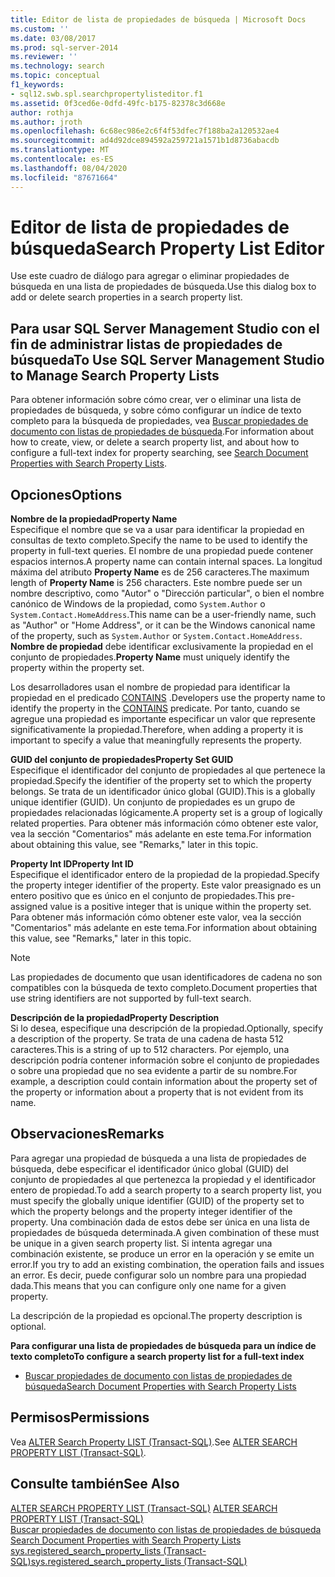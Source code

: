 ```yaml
---
title: Editor de lista de propiedades de búsqueda | Microsoft Docs
ms.custom: ''
ms.date: 03/08/2017
ms.prod: sql-server-2014
ms.reviewer: ''
ms.technology: search
ms.topic: conceptual
f1_keywords:
- sql12.swb.spl.searchpropertylisteditor.f1
ms.assetid: 0f3ced6e-0dfd-49fc-b175-82378c3d668e
author: rothja
ms.author: jroth
ms.openlocfilehash: 6c68ec986e2c6f4f53dfec7f188ba2a120532ae4
ms.sourcegitcommit: ad4d92dce894592a259721a1571b1d8736abacdb
ms.translationtype: MT
ms.contentlocale: es-ES
ms.lasthandoff: 08/04/2020
ms.locfileid: "87671664"
---
```

# <a name="search-property-list-editor"></a><span data-ttu-id="e267c-102">Editor de lista de propiedades de búsqueda</span><span class="sxs-lookup"><span data-stu-id="e267c-102">Search Property List Editor</span></span>
  <span data-ttu-id="e267c-103">Use este cuadro de diálogo para agregar o eliminar propiedades de búsqueda en una lista de propiedades de búsqueda.</span><span class="sxs-lookup"><span data-stu-id="e267c-103">Use this dialog box to add or delete search properties in a search property list.</span></span>  
  
## <a name="to-use-sql-server-management-studio-to-manage-search-property-lists"></a><span data-ttu-id="e267c-104">Para usar SQL Server Management Studio con el fin de administrar listas de propiedades de búsqueda</span><span class="sxs-lookup"><span data-stu-id="e267c-104">To Use SQL Server Management Studio to Manage Search Property Lists</span></span>  
 <span data-ttu-id="e267c-105">Para obtener información sobre cómo crear, ver o eliminar una lista de propiedades de búsqueda, y sobre cómo configurar un índice de texto completo para la búsqueda de propiedades, vea [Buscar propiedades de documento con listas de propiedades de búsqueda](../relational-databases/search/search-document-properties-with-search-property-lists.md).</span><span class="sxs-lookup"><span data-stu-id="e267c-105">For information about how to create, view, or delete a search property list, and about how to configure a full-text index for property searching, see [Search Document Properties with Search Property Lists](../relational-databases/search/search-document-properties-with-search-property-lists.md).</span></span>  
  
## <a name="options"></a><span data-ttu-id="e267c-106">Opciones</span><span class="sxs-lookup"><span data-stu-id="e267c-106">Options</span></span>  
 <span data-ttu-id="e267c-107">**Nombre de la propiedad**</span><span class="sxs-lookup"><span data-stu-id="e267c-107">**Property Name**</span></span>  
 <span data-ttu-id="e267c-108">Especifique el nombre que se va a usar para identificar la propiedad en consultas de texto completo.</span><span class="sxs-lookup"><span data-stu-id="e267c-108">Specify the name to be used to identify the property in full-text queries.</span></span> <span data-ttu-id="e267c-109">El nombre de una propiedad puede contener espacios internos.</span><span class="sxs-lookup"><span data-stu-id="e267c-109">A property name can contain internal spaces.</span></span> <span data-ttu-id="e267c-110">La longitud máxima del atributo **Property Name** es de 256 caracteres.</span><span class="sxs-lookup"><span data-stu-id="e267c-110">The maximum length of **Property Name** is 256 characters.</span></span> <span data-ttu-id="e267c-111">Este nombre puede ser un nombre descriptivo, como "Autor" o "Dirección particular", o bien el nombre canónico de Windows de la propiedad, como `System.Author` o `System.Contact.HomeAddress`.</span><span class="sxs-lookup"><span data-stu-id="e267c-111">This name can be a user-friendly name, such as "Author" or "Home Address", or it can be the Windows canonical name of the property, such as `System.Author` or `System.Contact.HomeAddress`.</span></span> <span data-ttu-id="e267c-112">**Nombre de propiedad** debe identificar exclusivamente la propiedad en el conjunto de propiedades.</span><span class="sxs-lookup"><span data-stu-id="e267c-112">**Property Name** must uniquely identify the property within the property set.</span></span>  
  
 <span data-ttu-id="e267c-113">Los desarrolladores usan el nombre de propiedad para identificar la propiedad en el predicado [CONTAINS](/sql/t-sql/queries/contains-transact-sql) .</span><span class="sxs-lookup"><span data-stu-id="e267c-113">Developers use the property name to identify the property in the [CONTAINS](/sql/t-sql/queries/contains-transact-sql) predicate.</span></span> <span data-ttu-id="e267c-114">Por tanto, cuando se agregue una propiedad es importante especificar un valor que represente significativamente la propiedad.</span><span class="sxs-lookup"><span data-stu-id="e267c-114">Therefore, when adding a property it is important to specify a value that meaningfully represents the property.</span></span>  
  
 <span data-ttu-id="e267c-115">**GUID del conjunto de propiedades**</span><span class="sxs-lookup"><span data-stu-id="e267c-115">**Property Set GUID**</span></span>  
 <span data-ttu-id="e267c-116">Especifique el identificador del conjunto de propiedades al que pertenece la propiedad.</span><span class="sxs-lookup"><span data-stu-id="e267c-116">Specify the identifier of the property set to which the property belongs.</span></span> <span data-ttu-id="e267c-117">Se trata de un identificador único global (GUID).</span><span class="sxs-lookup"><span data-stu-id="e267c-117">This is a globally unique identifier (GUID).</span></span> <span data-ttu-id="e267c-118">Un conjunto de propiedades es un grupo de propiedades relacionadas lógicamente.</span><span class="sxs-lookup"><span data-stu-id="e267c-118">A property set is a group of logically related properties.</span></span> <span data-ttu-id="e267c-119">Para obtener más información cómo obtener este valor, vea la sección "Comentarios" más adelante en este tema.</span><span class="sxs-lookup"><span data-stu-id="e267c-119">For information about obtaining this value, see "Remarks," later in this topic.</span></span>  
  
 <span data-ttu-id="e267c-120">**Property Int ID**</span><span class="sxs-lookup"><span data-stu-id="e267c-120">**Property Int ID**</span></span>  
 <span data-ttu-id="e267c-121">Especifique el identificador entero de la propiedad de la propiedad.</span><span class="sxs-lookup"><span data-stu-id="e267c-121">Specify the property integer identifier of the property.</span></span> <span data-ttu-id="e267c-122">Este valor preasignado es un entero positivo que es único en el conjunto de propiedades.</span><span class="sxs-lookup"><span data-stu-id="e267c-122">This pre-assigned value is a positive integer that is unique within the property set.</span></span> <span data-ttu-id="e267c-123">Para obtener más información cómo obtener este valor, vea la sección "Comentarios" más adelante en este tema.</span><span class="sxs-lookup"><span data-stu-id="e267c-123">For information about obtaining this value, see "Remarks," later in this topic.</span></span>  
  
> [!NOTE]  
>  <span data-ttu-id="e267c-124">Las propiedades de documento que usan identificadores de cadena no son compatibles con la búsqueda de texto completo.</span><span class="sxs-lookup"><span data-stu-id="e267c-124">Document properties that use string identifiers are not supported by full-text search.</span></span>  
  
 <span data-ttu-id="e267c-125">**Descripción de la propiedad**</span><span class="sxs-lookup"><span data-stu-id="e267c-125">**Property Description**</span></span>  
 <span data-ttu-id="e267c-126">Si lo desea, especifique una descripción de la propiedad.</span><span class="sxs-lookup"><span data-stu-id="e267c-126">Optionally, specify a description of the property.</span></span> <span data-ttu-id="e267c-127">Se trata de una cadena de hasta 512 caracteres.</span><span class="sxs-lookup"><span data-stu-id="e267c-127">This is a string of up to 512 characters.</span></span> <span data-ttu-id="e267c-128">Por ejemplo, una descripción podría contener información sobre el conjunto de propiedades o sobre una propiedad que no sea evidente a partir de su nombre.</span><span class="sxs-lookup"><span data-stu-id="e267c-128">For example, a description could contain information about the property set of the property or information about a property that is not evident from its name.</span></span>  
  
## <a name="remarks"></a><span data-ttu-id="e267c-129">Observaciones</span><span class="sxs-lookup"><span data-stu-id="e267c-129">Remarks</span></span>  
 <span data-ttu-id="e267c-130">Para agregar una propiedad de búsqueda a una lista de propiedades de búsqueda, debe especificar el identificador único global (GUID) del conjunto de propiedades al que pertenezca la propiedad y el identificador entero de propiedad.</span><span class="sxs-lookup"><span data-stu-id="e267c-130">To add a search property to a search property list, you must specify the globally unique identifier (GUID) of the property set to which the property belongs and the property integer identifier of the property.</span></span> <span data-ttu-id="e267c-131">Una combinación dada de estos debe ser única en una lista de propiedades de búsqueda determinada.</span><span class="sxs-lookup"><span data-stu-id="e267c-131">A given combination of these must be unique in a given search property list.</span></span> <span data-ttu-id="e267c-132">Si intenta agregar una combinación existente, se produce un error en la operación y se emite un error.</span><span class="sxs-lookup"><span data-stu-id="e267c-132">If you try to add an existing combination, the operation fails and issues an error.</span></span> <span data-ttu-id="e267c-133">Es decir, puede configurar solo un nombre para una propiedad dada.</span><span class="sxs-lookup"><span data-stu-id="e267c-133">This means that you can configure only one name for a given property.</span></span>  
  
 <span data-ttu-id="e267c-134">La descripción de la propiedad es opcional.</span><span class="sxs-lookup"><span data-stu-id="e267c-134">The property description is optional.</span></span>  
  
 <span data-ttu-id="e267c-135">**Para configurar una lista de propiedades de búsqueda para un índice de texto completo**</span><span class="sxs-lookup"><span data-stu-id="e267c-135">**To configure a search property list for a full-text index**</span></span>  
  
-   [<span data-ttu-id="e267c-136">Buscar propiedades de documento con listas de propiedades de búsqueda</span><span class="sxs-lookup"><span data-stu-id="e267c-136">Search Document Properties with Search Property Lists</span></span>](../relational-databases/search/search-document-properties-with-search-property-lists.md)  
  
## <a name="permissions"></a><span data-ttu-id="e267c-137">Permisos</span><span class="sxs-lookup"><span data-stu-id="e267c-137">Permissions</span></span>  
 <span data-ttu-id="e267c-138">Vea [ALTER Search Property LIST &#40;Transact-SQL&#41;](/sql/t-sql/statements/alter-search-property-list-transact-sql).</span><span class="sxs-lookup"><span data-stu-id="e267c-138">See [ALTER SEARCH PROPERTY LIST &#40;Transact-SQL&#41;](/sql/t-sql/statements/alter-search-property-list-transact-sql).</span></span>  
  
## <a name="see-also"></a><span data-ttu-id="e267c-139">Consulte también</span><span class="sxs-lookup"><span data-stu-id="e267c-139">See Also</span></span>  
 <span data-ttu-id="e267c-140">[ALTER SEARCH PROPERTY LIST &#40;Transact-SQL&#41;](/sql/t-sql/statements/alter-search-property-list-transact-sql) </span><span class="sxs-lookup"><span data-stu-id="e267c-140">[ALTER SEARCH PROPERTY LIST &#40;Transact-SQL&#41;](/sql/t-sql/statements/alter-search-property-list-transact-sql) </span></span>  
 <span data-ttu-id="e267c-141">[Buscar propiedades de documento con listas de propiedades de búsqueda](../relational-databases/search/search-document-properties-with-search-property-lists.md) </span><span class="sxs-lookup"><span data-stu-id="e267c-141">[Search Document Properties with Search Property Lists](../relational-databases/search/search-document-properties-with-search-property-lists.md) </span></span>  
 [<span data-ttu-id="e267c-142">sys.registered_search_property_lists &#40;Transact-SQL&#41;</span><span class="sxs-lookup"><span data-stu-id="e267c-142">sys.registered_search_property_lists &#40;Transact-SQL&#41;</span></span>](/sql/relational-databases/system-catalog-views/sys-registered-search-property-lists-transact-sql)  
  
  
